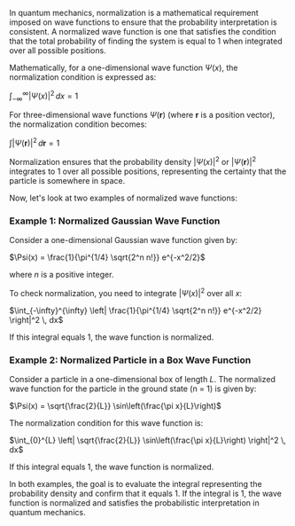 In quantum mechanics, normalization is a mathematical requirement imposed on wave functions to ensure that the probability interpretation is consistent. A normalized wave function is one that satisfies the condition that the total probability of finding the system is equal to 1 when integrated over all possible positions.

Mathematically, for a one-dimensional wave function $\Psi(x)$, the normalization condition is expressed as:

$\int_{-\infty}^{\infty} |\Psi(x)|^2 \, dx = 1$

For three-dimensional wave functions $\Psi(\mathbf{r})$ (where $\mathbf{r}$ is a position vector), the normalization condition becomes:

$\int |\Psi(\mathbf{r})|^2 \, d\mathbf{r} = 1$

Normalization ensures that the probability density $|\Psi(x)|^2$ or $|\Psi(\mathbf{r})|^2$ integrates to 1 over all possible positions, representing the certainty that the particle is somewhere in space.

Now, let's look at two examples of normalized wave functions:

### Example 1: Normalized Gaussian Wave Function

Consider a one-dimensional Gaussian wave function given by:

$\Psi(x) = \frac{1}{\pi^{1/4} \sqrt{2^n n!}} e^{-x^2/2}$

where $n$ is a positive integer.

To check normalization, you need to integrate $|\Psi(x)|^2$ over all $x$:

$\int_{-\infty}^{\infty} \left| \frac{1}{\pi^{1/4} \sqrt{2^n n!}} e^{-x^2/2} \right|^2 \, dx$

If this integral equals 1, the wave function is normalized.

### Example 2: Normalized Particle in a Box Wave Function

Consider a particle in a one-dimensional box of length $L$. The normalized wave function for the particle in the ground state (n = 1) is given by:

$\Psi(x) = \sqrt{\frac{2}{L}} \sin\left(\frac{\pi x}{L}\right)$

The normalization condition for this wave function is:

$\int_{0}^{L} \left| \sqrt{\frac{2}{L}} \sin\left(\frac{\pi x}{L}\right) \right|^2 \, dx$

If this integral equals 1, the wave function is normalized.

In both examples, the goal is to evaluate the integral representing the probability density and confirm that it equals 1. If the integral is 1, the wave function is normalized and satisfies the probabilistic interpretation in quantum mechanics.